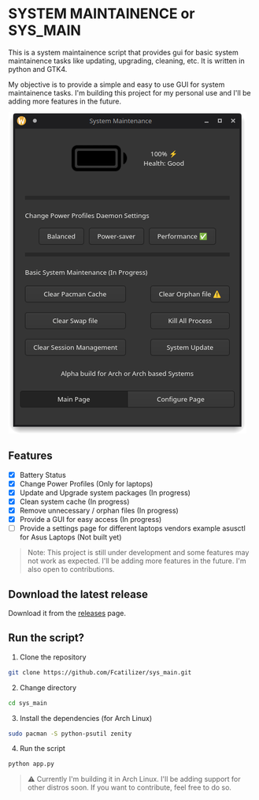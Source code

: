 # SYSTEM MAINTAINENCE or SYS_MAIN

This is a system maintainence script that provides gui for basic system maintainence tasks like updating, upgrading, cleaning, etc. It is written in python and GTK4.

My objective is to provide a simple and easy to use GUI for system maintainence tasks. I'm building this project for my personal use and I'll be adding more features in the future.

![Screenshot](./src/Screenshots/sys_main.png)

## Features

- [x] Battery Status
- [x] Change Power Profiles (Only for laptops)
- [x] Update and Upgrade system packages (In progress)
- [x] Clean system cache (In progress)
- [x] Remove unnecessary / orphan files (In progress)
- [x] Provide a GUI for easy access (In progress)
- [ ] Provide a settings page for different laptops vendors example asusctl for Asus Laptops (Not built yet)

> Note: This project is still under development and some features may not work as expected. I'll be adding more features in the future. I'm also open to contributions.

## Download the latest release

Download it from the [releases](https://github.com/Fcatilizer/sys_main/releases) page.

## Run the script?

1. Clone the repository

```bash
git clone https://github.com/Fcatilizer/sys_main.git
```

2. Change directory

```bash
cd sys_main
```

3. Install the dependencies (for Arch Linux)

```bash
sudo pacman -S python-psutil zenity
```

4. Run the script

```bash
python app.py
```

> ⚠️ Currently I'm building it in Arch Linux. I'll be adding support for other distros soon. If you want to contribute, feel free to do so.
